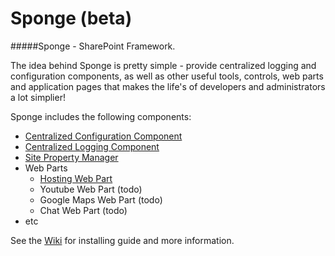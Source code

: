 Sponge (beta)
======

#####Sponge - SharePoint Framework.

The idea behind Sponge is pretty simple - provide centralized logging and configuration components, as well as other useful tools, controls, web parts and application pages that makes the life's of developers and administrators a lot simplier!

Sponge includes the following components:
- [Centralized Configuration Component](../../wiki/Configuration-Component) 
- [Centralized Logging Component](../../wiki/Logging-Component) 
- [Site Property Manager](../../wiki/Site-Property-Manager) 
- Web Parts
  - [Hosting Web Part](../../wiki/Hosting-Web-Part) 
  - Youtube Web Part (todo)
  - Google Maps Web Part (todo)
  - Chat Web Part (todo)
- etc

See the [Wiki](../../wiki/Home)  for installing guide and more information.
